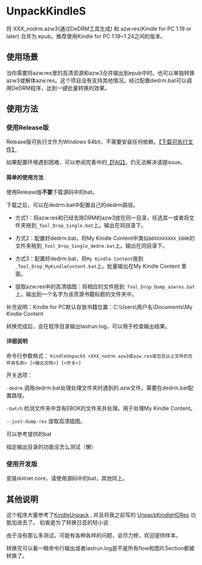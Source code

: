 # UnpackKindleS
将 XXX_nodrm.azw3(通过DeDRM工具生成) 和 azw.res(Kindle for PC 1.19 or later) 合并为 epub。推荐使用Kindle for PC 1.19~1.24之间的版本。

## 使用场景
当你需要将azw.res里的高清资源和azw3合并输出到epub中时。也可以单独转换azw3或解体azw.res。这个项目没有支持其他情况。经过配置dedrm.bat可以调用DeDRM程序，达到一键批量转换的效果。

## 使用方法

### 使用Release版

Release版可执行文件为Windows 64bit，不需要安装任何依赖。[【下载可执行文件】](https://github.com/Aeroblast/UnpackKindleS/releases)

如果配置环境遇到困难，可以参阅完善中的[【FAQ】](https://github.com/Aeroblast/UnpackKindleS/blob/master/FAQ.md)。仍无法解决请提issue。

#### 简单的使用方法

使用Release版**不要**下载源码中的bat。

下载之后，可以在dedrm.bat中配置自己的dedrm路径。

+ 方式1：将azw.res和已经去除DRM的azw3放在同一目录，任选其一或者将文件夹拖到```_Tool_Drop_Single.bat```上。输出在同目录下。

+ 方式2：配置好dedrm.bat，将My Kindle Content中类似```B0XXXXXXXX_EBOK```的文件夹拖到```_Tool_Drop_Single_dedrm.bat```上。输出在同目录下。

+ 方式3：配置好dedrm.bat，将```My Kindle Content```拖到```_Tool_Drop_MyKindleContent.bat```上。批量输出在My Kindle Content 里面。

+ 提取azw.res中的高清插图：将相应的文件拖到```_Tool_Drop_Dump_azwres.bat```上。输出到一个名字为该资源书籍标题的文件夹中。

补充说明：Kindle for PC默认存放书籍位置：C:\Users\用户名\Documents\My Kindle Content

转换完成后，会在程序目录输出lastrun.log，可以用于检查输出结果。

#### 详细说明
命令行参数格式：
 `` KindleUnpackS <XXX_nodrm.azw3或azw.res或包含以上文件的文件夹名称> [<输出文档>] [<开关>] ``

开关选项：

`` -dedrm `` 调用dedrm.bat处理处理文件夹时遇到的.azw文件。需要在dedrm.bat配置路径。

`` -batch `` 检测文件夹中含有EBOK的文件夹并处理。用于处理My Kindle Content。

`` --just-dump-res `` 提取高清插图。

可以参考提供的bat

指定输出目录的功能没怎么测试（懒）

### 使用开发版

安装dotnet core，请使用源码中的bat，其他同上。


## 其他说明

这个程序大量参考了[KindleUnpack](https://github.com/kevinhendricks/KindleUnpack) ,
并且将我之前写的 [UnpackKindleHDRes](https://github.com/Aeroblast/UnpackKindleHDRes) 功能加进去了。
初衷是为了转换日亚的轻小说

由于没有那么多测试，可能有各种各样的问题，会尽力修，欢迎提供样本。

转换完可以看一眼命令行输出或者lastrun.log是不是所有flow和图片Section都被转换了。

